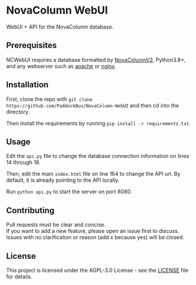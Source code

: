 # NovaColumn WebUI

WebUI + API for the NovaColumn database.

## Prerequisites

NCWebUI requires a database formatted by [NovaColumnV2](https://github.com/PaddockBux/NovaColumnV2), Python3.8+, and any webserver such as [apache](https://httpd.apache.org/) or [nginx](https://www.nginx.com/).

## Installation

First, clone the repo with `git clone https://github.com/PaddockBux/NovaColumn-WebUI` and then cd into the directory.

Then install the requirements by running `pip install -r requirements.txt`.

## Usage

Edit the `api.py` file to change the database connection information on lines 14 through 18.

Then, edit the main `index.html` file on line 164 to change the API url. By default, it is already pointing to the API locally.

Run `python api.py` to start the server on port 8080.

## Contributing

Pull requests must be clear and concise.\
If you want to add a new feature, please open an issue first to discuss. Issues with no clarification or reason (add x because yes) will be closed.

## License

This project is licensed under the AGPL-3.0 License - see the [LICENSE](./LICENSE) file for details.
